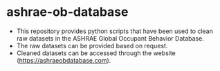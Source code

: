 # ashrae-ob-database
* This repository provides python scripts that have been used to clean raw datasets in the ASHRAE Global Occupant Behavior Database. 
* The raw datasets can be provided based on request.
* Cleaned datasets can be accessed through the website (https://ashraeobdatabase.com).